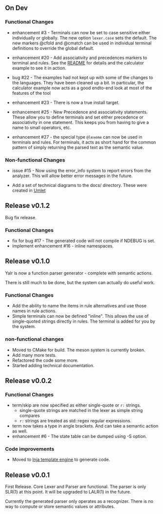 ## On Dev

### Functional Changes

- enhancement #3 - Terminals can now be set to case sensitive either
  individually or globally. The new option `lexer.case` sets the default. The
  new markers @cfold and @cmatch can be used in individual terminal definitions
  to override the global default.

- enhancement #20 - Add associativity and precedences markers to terminal and
  rules. See the [README](Readme.md) for details and the calculator example to
  see it in action.

- bug #22 - The examples had not kept up with some of the changes to the
  languages. They have been cleaned up a bit. In particular, the calculator
  example now acts as a good endto-end look at most of the features of the tool

- enhancement #23 - There is now a true install target.

- enhancement #25 - New Precedence and associativity statements. These allow
  you to define terminals and set either precedence or associativity in one
  statement. This keeps you from having to give a name to small operators, etc.

- enhancement #27 - the special type `@lexeme` can now be used in terminals
  and rules. For terminals, it acts as short hand for the common pattern of
  simply returning the parsed text as the semantic value.

### Non-functional Changes

- issue #15 - Now using the error_info system to report errors from the
  analyzer. This will allow better error messages in the future.

- Add a set of technical diagrams to the docs/ directory. These were created in
  [Umlet](http://www.umlet.com)

## Release v0.1.2

Bug fix release.

### Functional Changes

- fix for bug #17 - The generated code will not compile if NDEBUG is set.
- implement enhancement #16 - inline namespaces.

## Release v0.1.0

Yalr is now a function parser generator - complete with semantic actions.

There is still much to be done, but the system can actually do useful work.

### Functional Changes
- Add the ability to name the items in rule alternatives and use those names in rule actions.
- Simple terminals can now be defined "inline". This allows the use of
  single-quoted strings directly in rules. The terminal is added for you by the
  system.

### non-functional changes
- Moved to CMake for build. The meson system is currently broken.
- Add many more tests.
- Refactored the code some more.
- Started adding technical documentation.

## Release v0.0.2

### Functional Changes
- term/skip are now specified as either single-quote or `r:` strings.
    - single-quote strings are matched in the lexer as simple string compares
    - `r:` strings are treated as std::regex regular expressions.
- term now takes a type in angle brackets. And can take a semantic action as
  well.
- enhancement #6 - The state table can be dumped using -S option.

### Code improvements
- Moved to [Inja template engine](https://github.com/pantor/inja) to generate
  code.

## Release v0.0.1

First Release. Core Lexer and Parser are functional. The parser is only SLR(1)
at this point. It will be upgraded to LALR(1) in the future.

Currently the generated parser only operates as a recognizer. There is no way
to compute or store semantic values or attributes.
